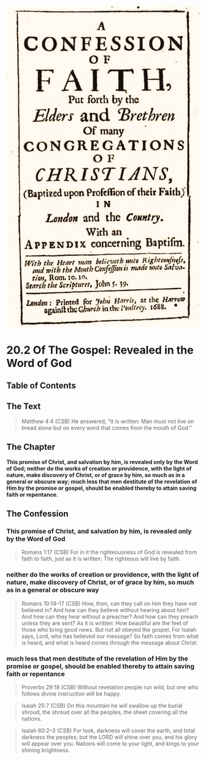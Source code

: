 <img class="intro-right" src="art-1689.png">

# 20.2 Of The Gospel: Revealed in the Word of God

## Table of Contents

<!-- toc -->

## The Text

>Matthew 4:4 (CSB) He answered, “It is written: Man must not live on bread alone but on every word that comes from the mouth of God.”

## The Chapter

**This promise of Christ, and salvation by him, is revealed only by the Word of God; neither do the works of creation or providence, with the light of nature, make discovery of Christ, or of grace by him, so much as in a general or obscure way; much less that men destitute of the revelation of Him by the promise or gospel, should be enabled thereby to attain saving faith or repentance.**

## The Confession

### This promise of Christ, and salvation by him, is revealed only by the Word of God

>Romans 1:17 (CSB) For in it the righteousness of God is revealed from faith to faith, just as it is written: The righteous will live by faith.

### neither do the works of creation or providence, with the light of nature, make discovery of Christ, or of grace by him, so much as in a general or obscure way

>Romans 10:14–17 (CSB) How, then, can they call on him they have not believed in? And how can they believe without hearing about him? And how can they hear without a preacher? And how can they preach unless they are sent? As it is written: How beautiful are the feet of those who bring good news. But not all obeyed the gospel. For Isaiah says, Lord, who has believed our message? So faith comes from what is heard, and what is heard comes through the message about Christ.

### much less that men destitute of the revelation of Him by the promise or gospel, should be enabled thereby to attain saving faith or repentance

>Proverbs 29:18 (CSB) Without revelation people run wild, but one who follows divine instruction will be happy.

>Isaiah 25:7 (CSB) On this mountain he will swallow up the burial shroud, the shroud over all the peoples, the sheet covering all the nations.

>Isaiah 60:2–3 (CSB) For look, darkness will cover the earth, and total darkness the peoples; but the LORD will shine over you, and his glory will appear over you. Nations will come to your light, and kings to your shining brightness.
